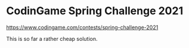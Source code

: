 # CodinGame Spring Challenge 2021

https://www.codingame.com/contests/spring-challenge-2021

This is so far a rather cheap solution.
